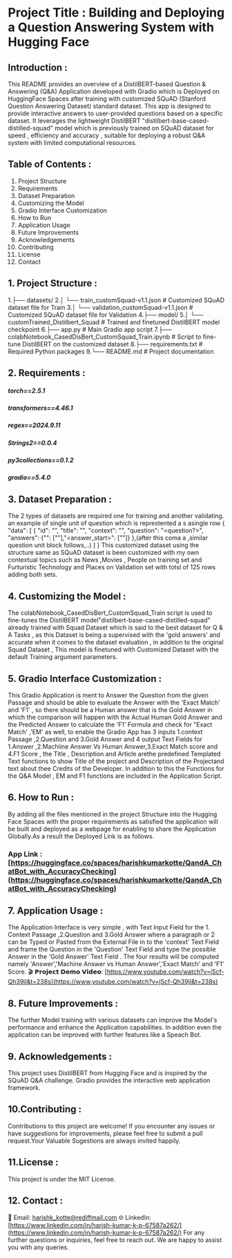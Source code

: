 # Project Title : Building and Deploying a Question Answering System with Hugging Face

## Introduction : 
This README provides an overview of a DistilBERT-based Question & Answering (Q&A) Application developed with Gradio which is Deployed on HuggingFace Spaces after training with customized SQuAD (Stanford Question Answering Dataset) standard dataset. This app is designed to provide interactive answers to user-provided questions based on a specific dataset. It leverages the lightweight DistilBERT "distilbert-base-cased-distilled-squad" model which is previously trained on SQuAD dataset for speed , efficiency and accuracy , suitable for deploying a robust Q&A system with limited computational resources.

## Table of Contents :

1.  Project Structure
2.  Requirements
3.  Dataset Preparation
4.  Customizing the Model
5.  Gradio Interface Customization
6.  How to Run
7.  Application Usage 
8.  Future Improvements
9.  Acknowledgements
10. Contributing
11. License
12. Contact
  


## 1. Project Structure :
1.├── datasets/
2.│   └── train_customSquad-v1.1.json # Customized SQuAD dataset file for Train
3.│   └── validation_customSquad-v1.1.json # Customized SQuAD dataset file for Validation
4.├── model/
5.│   └── customTrained_Distilbert_Squad # Trained and finetuned DistilBERT model checkpoint
6.├── app.py # Main Gradio app script
7.├── colabNotebook_CasedDisBert_CustomSquad_Train.ipynb # Script to fine-tune DistilBERT on the customized dataset
8.├── requirements.txt # Required Python packages
9.└── README.md # Project documentation


## 2. Requirements :
##### torch==2.5.1
##### transformers==4.46.1
##### regex==2024.9.11
##### Strings2==0.0.4
##### py3collections==0.1.2
##### gradio==5.4.0


## 3. Dataset Preparation :
The 2 types of datasets are required one for training and another validating. 
an example of single unit of question which is represtented a s asingle row
{
  "data": [
    {
      "id": "<qid>",
      "title": "<Topic Title>",
      "context": "<Passage>",
      "question": "<question?>",
      "answers": {"<answer>": ["<Answer for the Question>"],"<answer_start>": ["<int value of the answer string index>"]}
    },(after this coma a ,similar question unit block follows,..)
        ]
}
This customized dataset using the structure same as SQuAD dataset is been customized with my own contextual topics such as News ,Movies , People 
on training set and Furturistic Technology and Places on Validation set with totsl of 125 rows adding both sets.


## 4. Customizing the Model :
The colabNotebook_CasedDisBert_CustomSquad_Train script  is used to fine-tunes the DistilBERT model"distilbert-base-cased-distilled-squad"  
already trained with Squad Dataset which is said to the best dataset for  Q & A Tasks , as this Dataset is being a supervised with the 
'gold answers' and accurate when it comes to the dataset evaluation , in addition to the original Squad Dataset , This model is finetuned with 
Customized Dataset with the default Training argument parameters. 


## 5. Gradio Interface Customization :
This Gradio Application is ment to Answer the Question from the given Passage and should be able to evaluate the Answer with the 'Exact Match' and 'F1' , 
so there should be a Human answer that is the Gold Answer in which the comparison will happen with the Actual Human Gold Answer and the Predicted Answer 
to calculate the 'F1' Formula and check for "Exact Match' ,'EM'  as well, to enable the Gradio App has 3 inputs 1.context Passage ,2.Question and 
3.Gold Answer and 4 output Text  Fields for 1.Answer ,2.Machiine Answer Vs Human Answer,3.Exact Match score and 4.F1 Score , the Title , Description and 
Article arethe  predefined Templated Text functions to show Title of the project and  Description of the Projectand text about thee Credits of the Developer. In addition to this the Functions for the Q&A Model , EM and F1 functions are included in the Application Script.


## 6. How to Run :
By adding all the files mentioned in the project Structure into the Hugging Face Spaces with the proper requirements as satisfied the application will be 
built and deployed as a webpage for enabling to share the Application Globally.As a result the Deployed Link is as follows.
### App Link :[https://huggingface.co/spaces/harishkumarkotte/QandA_ChatBot_with_AccuracyChecking](https://huggingface.co/spaces/harishkumarkotte/QandA_ChatBot_with_AccuracyChecking)


## 7. Application Usage :
The Application Interface is very simple , with Text Input Field for the 1. Context Passage ,2.Question and 3.Gold Answer where a paragraph or 2 can 
be Typed or Pasted from the External File in to the 'context' Text Field and frame the Question in the 'Question' Text Field and type the possible Answer 
in the 'Gold Answer' Text Field . The four results will be computed namely 'Answer','Machine Answer vs Human Answer','Exact Match' and 'F1' Score.
🎬 𝗣𝗿𝗼𝗷𝗲𝗰𝘁 𝗗𝗲𝗺𝗼 𝗩𝗶𝗱𝗲𝗼: [https://www.youtube.com/watch?v=jScf-Qh39jI&t=238s](https://www.youtube.com/watch?v=jScf-Qh39jI&t=238s)


## 8. Future Improvements :
The further Model training with various datasets can improve the Model's performance and enhance the Application capabilities. In addition even the application 
can be improved with further features like a Speach Bot.


## 9. Acknowledgements :
This project uses DistilBERT from Hugging Face and is inspired by the SQuAD Q&A challenge. Gradio provides the interactive web application framework.


## 10.Contributing :
Contributions to this project are welcome! If you encounter any issues or have suggestions for improvements, please feel free to submit a pull request.Your Valuable Sugestions are always invited happily.


## 11.License :
This project is under the MIT License.


## 12. Contact :
📧 Email: harishk_kotte@rediffmail.com
🌐 LinkedIn: [https://www.linkedin.com/in/harish-kumar-k-p-67587a262/](https://www.linkedin.com/in/harish-kumar-k-p-67587a262/)
For any further questions or inquiries, feel free to reach out. We are happy to assist you with any queries.

